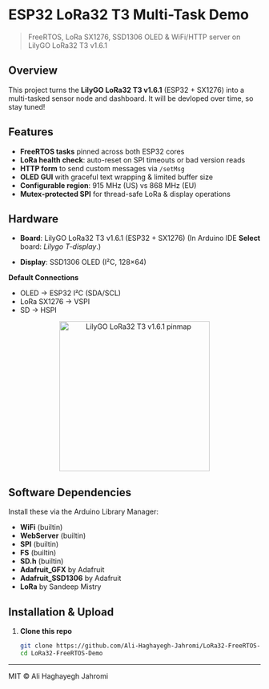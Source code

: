 # ESP32 LoRa32 T3 Multi-Task Demo  
> FreeRTOS, LoRa SX1276, SSD1306 OLED & WiFi/HTTP server on LilyGO LoRa32 T3 v1.6.1

## Overview

This project turns the **LilyGO LoRa32 T3 v1.6.1** (ESP32 + SX1276) into a multi-tasked sensor node and dashboard.
It will be devloped over time, so stay tuned!

## Features

- **FreeRTOS tasks** pinned across both ESP32 cores  
- **LoRa health check**: auto-reset on SPI timeouts or bad version reads  
- **HTTP form** to send custom messages via `/setMsg`  
- **OLED GUI** with graceful text wrapping & limited buffer size  
- **Configurable region**: 915 MHz (US) vs 868 MHz (EU)  
- **Mutex-protected SPI** for thread-safe LoRa & display operations  

## Hardware
- **Board**: LilyGO LoRa32 T3 v1.6.1 (ESP32 + SX1276)
  (In Arduino IDE **Select** board: *Lilygo T-display*.)
  
- **Display**: SSD1306 OLED (I²C, 128×64)

**Default Connections**  
- OLED         → ESP32 I²C (SDA/SCL)  
- LoRa SX1276  → VSPI
- SD           → HSPI
<p align="center">
  <img
    src="https://github.com/user-attachments/assets/ae2f6752-aafb-44e8-8195-7d9c03055b27"
    alt="LilyGO LoRa32 T3 v1.6.1 pinmap"
    width="300"
  />
</p>  

## Software Dependencies

Install these via the Arduino Library Manager:

- **WiFi**             (builtin)
- **WebServer**        (builtin)
- **SPI**              (builtin)
- **FS**               (builtin)
- **SD.h**             (builtin)
- **Adafruit_GFX**     by Adafruit
- **Adafruit_SSD1306** by Adafruit
- **LoRa**             by Sandeep Mistry  

## Installation & Upload

1. **Clone this repo**
   ```bash 
   git clone https://github.com/Ali-Haghayegh-Jahromi/LoRa32-FreeRTOS-Demo.git
   cd LoRa32-FreeRTOS-Demo

-----------------------------------------------------------
MIT © Ali Haghayegh Jahromi
